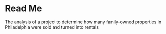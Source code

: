 # Read Me
The analysis of a project to determine how many family-owned properties in Philadelphia were sold and turned into rentals
